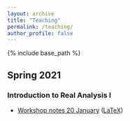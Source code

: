 ```yaml
---
layout: archive
title: "Teaching"
permalink: /teaching/
author_profile: false
---
```


{% include base_path %}

## Spring 2021

### Introduction to Real Analysis I

- [Workshop notes 20 January](/files/SP2021/311/jan-20.pdf) ([LaTeX](/files/SP2021/311/jan-20.tex))

